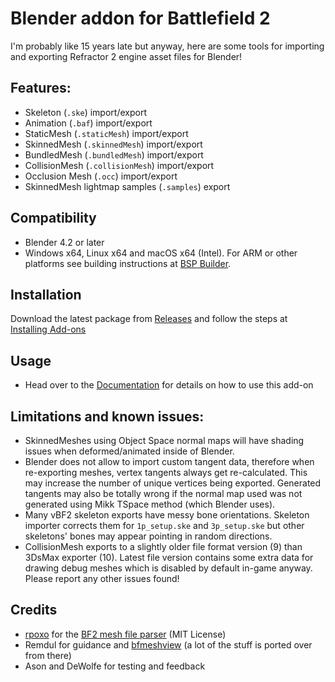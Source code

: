 # Blender addon for Battlefield 2
I'm probably like 15 years late but anyway, here are some tools for importing and exporting Refractor 2 engine asset files for Blender!

## Features:
- Skeleton (`.ske`) import/export
- Animation (`.baf`) import/export
- StaticMesh (`.staticMesh`) import/export
- SkinnedMesh (`.skinnedMesh`) import/export
- BundledMesh (`.bundledMesh`) import/export
- CollisionMesh (`.collisionMesh`) import/export
- Occlusion Mesh (`.occ`) import/export
- SkinnedMesh lightmap samples (`.samples`) export

## Compatibility
- Blender 4.2 or later
- Windows x64, Linux x64 and macOS x64 (Intel). For ARM or other platforms see building instructions at [BSP Builder](bsp_builder/README.md).

## Installation
Download the latest package from [Releases](https://github.com/marekzajac97/bf2-blender/releases/latest) and follow the steps at [Installing Add-ons](https://docs.blender.org/manual/en/latest/editors/preferences/addons.html#installing-add-ons)

## Usage
- Head over to the [Documentation](docs/README.md) for details on how to use this add-on

## Limitations and known issues:
- SkinnedMeshes using Object Space normal maps will have shading issues when deformed/animated inside of Blender.
- Blender does not allow to import custom tangent data, therefore when re-exporting meshes, vertex tangents always get re-calculated. This may increase the number of unique vertices being exported. Generated tangents may also be totally wrong if the normal map used was not generated using Mikk TSpace method (which Blender uses).
- Many vBF2 skeleton exports have messy bone orientations. Skeleton importer corrects them for `1p_setup.ske` and `3p_setup.ske` but other skeletons' bones may appear pointing in random directions.
- CollisionMesh exports to a slightly older file format version (9) than 3DsMax exporter (10). Latest file version contains some extra data for drawing debug meshes which is disabled by default in-game anyway.
Please report any other issues found!

## Credits
- [rpoxo](https://github.com/rpoxo) for the [BF2 mesh file parser](https://github.com/rpoxo/bf2mesh) (MIT License)
- Remdul for guidance and [bfmeshview](http://www.bytehazard.com/bfstuff/bfmeshview/) (a lot of the stuff is ported over from there)
- Ason and DeWolfe for testing and feedback
